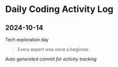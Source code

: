 # Daily Coding Activity Log

## 2024-10-14

Tech exploration day

> Every expert was once a beginner.

*Auto-generated commit for activity tracking*

